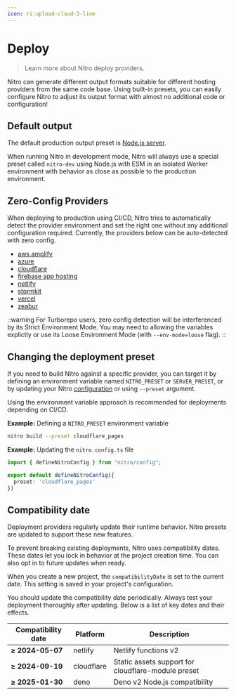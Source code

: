 ```yaml
---
icon: ri:upload-cloud-2-line
---
```


# Deploy

> Learn more about Nitro deploy providers.

Nitro can generate different output formats suitable for different hosting providers from the same code base.
Using built-in presets, you can easily configure Nitro to adjust its output format with almost no additional code or configuration!

## Default output

The default production output preset is [Node.js server](/deploy/node).

When running Nitro in development mode, Nitro will always use a special preset called `nitro-dev` using Node.js with ESM in an isolated Worker environment with behavior as close as possible to the production environment.

## Zero-Config Providers

When deploying to production using CI/CD, Nitro tries to automatically detect the provider environment and set the right one without any additional configuration required. Currently, the providers below can be auto-detected with zero config.

- [aws amplify](/deploy/providers/aws-amplify)
- [azure](/deploy/providers/azure)
- [cloudflare](/deploy/providers/cloudflare)
- [firebase app hosting](/deploy/providers/firebase#firebase-app-hosting)
- [netlify](/deploy/providers/netlify)
- [stormkit](/deploy/providers/stormkit)
- [vercel](/deploy/providers/vercel)
- [zeabur](/deploy/providers/zeabur)

::warning
For Turborepo users, zero config detection will be interferenced by its Strict Environment Mode. You may need to allowing the variables explictly or use its Loose Environment Mode (with `--env-mode=loose` flag).
::

## Changing the deployment preset

If you need to build Nitro against a specific provider, you can target it by defining an environment variable named `NITRO_PRESET` or `SERVER_PRESET`, or by updating your Nitro [configuration](/guide/configuration) or using `--preset` argument.

Using the environment variable approach is recommended for deployments depending on CI/CD.

**Example:** Defining a `NITRO_PRESET` environment variable
```bash
nitro build --preset cloudflare_pages
```

**Example:** Updating the `nitro.config.ts` file

```ts
import { defineNitroConfig } from "nitro/config";

export default defineNitroConfig({
  preset: 'cloudflare_pages'
})
```

## Compatibility date

Deployment providers regularly update their runtime behavior. Nitro presets are updated to support these new features.

To prevent breaking existing deployments, Nitro uses compatibility dates. These dates let you lock in behavior at the project creation time. You can also opt in to future updates when ready.

When you create a new project, the `compatibilityDate` is set to the current date. This setting is saved in your project's configuration.

You should update the compatibility date periodically. Always test your deployment thoroughly after updating. Below is a list of key dates and their effects.

<!-- automd:compatDate -->

| Compatibility date | Platform | Description |
|------|----------|-------------|
| **≥ 2024-05-07** | netlify | Netlify functions v2 |
| **≥ 2024-09-19** | cloudflare | Static assets support for cloudflare-module preset |
| **≥ 2025-01-30** | deno | Deno v2 Node.js compatibility |

<!-- /automd -->

